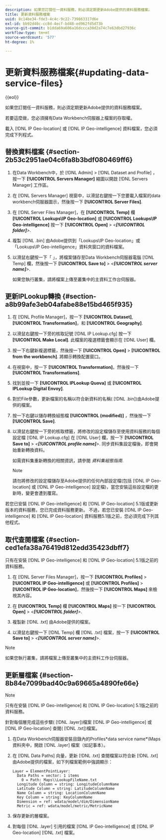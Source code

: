 ```yaml
---
description: 如果您訂閱任一資料服務，則必須定期更新Adobe提供的資料服務檔案。
title: 更新資料服務檔案
uuid: 8c14be34-fde3-4c4c-9c22-739863317d6e
exl-id: bb92d40c-cc8d-4ecf-bd48-ed962fd5d73b
source-git-commit: b1dda69a606a16dccca30d2a74c7e63dbd27936c
workflow-type: tm+mt
source-wordcount: '577'
ht-degree: 1%

---
```


# 更新資料服務檔案{#updating-data-service-files}

{{eol}}

如果您訂閱任一資料服務，則必須定期更新Adobe提供的資料服務檔案。

若要這麼做，您必須擁有Data Workbench伺服器上檔案的存取權。

載入 [!DNL IP Geo-location] 或 [!DNL IP Geo-intelligence] 資料檔案，您必須完成下列程式。

## 替換資料檔案 {#section-2b53c2951ae04c6fa8b3bdf080469ff6}

1. 在Data Workbench中，於 [!DNL Admin] > [!DNL Dataset and Profile] ，按一下 **[!UICONTROL Servers Manager]** 縮圖以開啟 [!DNL Servers Manager] 工作區。

1. 在 [!DNL Servers Manager] 視窗中，以滑鼠右鍵按一下您要載入檔案的data workbench伺服器圖示，然後按一下 **[!UICONTROL Server Files]**.

1. 在 [!DNL Server Files Manager]，在 **[!UICONTROL Temp]** 欄 **[!UICONTROL Lookups\IP Geo-location]** 或 **[!UICONTROL Lookups\IP Geo-intelligence]** 按一下 **[!UICONTROL Open]** > *&lt;**[!UICONTROL folder]**>*.

1. 複製 [!DNL .bin] 由Adobe提供到「Lookups\IP Geo-location」或「Lookups\IP Geo-intelligence」資料夾窗口的資料檔案。
1. 以滑鼠右鍵按一下「 」，將檔案儲存至Data Workbench伺服器電腦 [!DNL Temp] 欄，然後按一下 **[!UICONTROL Save to]** > *&lt;**[!UICONTROL server name]**>*.

   如果您執行叢集，請將檔案上傳至叢集中的主資料工作台伺服器。

## 更新IPLookup轉換 {#section-a8b99afe3eb04afabe88e15bd465f935}

1. 在 [!DNL Profile Manager]，按一下 **[!UICONTROL Dataset]**, **[!UICONTROL Transformation]**，和 **[!UICONTROL Geography]**.

1. 以滑鼠右鍵按一下旁的核取記號 [!DNL IP Lookup.cfg] 按一下 **[!UICONTROL Make Local]**. 此檔案的複選標籤會顯示在 [!DNL User] 欄。

1. 按一下右鍵新複選標籤，然後按一下 **[!UICONTROL Open]** > **[!UICONTROL from the workbench]**. 將顯示轉換配置窗口。

1. 在視窗中，按一下 **[!UICONTROL Transformation]**，然後按一下 **[!UICONTROL Transformations]**.

1. 找到並按一下 **[!UICONTROL IPLookup Quova]** 或 **[!UICONTROL IPLookup Digital Envoy]**.

1. 對於File參數，更新檔案的名稱以符合新資料的名稱( [!DNL .bin])由Adobe提供的檔案。
1. 按一下右鍵以儲存轉換組態檔 **[!UICONTROL (modified)]** ，然後按一下 **[!UICONTROL Save]**.

1. 以滑鼠右鍵按一下旁的核取標籤，將修改的設定檔儲存至使用資料服務的每個設定檔 [!DNL IP Lookup.cfg] 在 [!DNL User] 欄，按一下 **[!UICONTROL Save to]** > *&lt;**[!UICONTROL profile name]**>*. 同步資料集設定檔後，即會開始重新轉換資料。

   如需資料集重新轉換的相關資訊，請參閱 *資料集組態指南*.

   >[!NOTE]
   >
   >請勿將修改的設定檔儲存至Adobe提供的任何內部設定檔(包括 [!DNL IP Geo-location] 或 [!DNL IP Geo-intelligence] 設定檔)，當您安裝這些設定檔的更新時，變更會遭到覆寫。

若您已安裝 [!DNL IP Geo-intelligence] 和 [!DNL IP Geo-location] 5.1版或更新版本的資料服務，您已完成資料服務更新。 不過，若您已安裝 [!DNL IP Geo-intelligence] 和 [!DNL IP Geo-location] 資料服務5.1版之前，您必須完成下列其他程式。

## 取代查閱檔案 {#section-ced1efa38a76419d812edd35423dbff7}

只有在安裝 [!DNL IP Geo-intelligence] 和 [!DNL IP Geo-location] 5.1版之前的資料服務。

1. 在 [!DNL Server Files Manager]，按一下 **[!UICONTROL Profiles]** > **[!UICONTROL IP Geo-intelligence]** 或 **[!UICONTROL Profiles]** > **[!UICONTROL IP Geo-location]**，然後按一下 **[!UICONTROL Maps]** 來檢視其內容。

1. 在 **[!UICONTROL Temp]** 欄 **[!UICONTROL Maps]** 按一下 **[!UICONTROL Open]** > *&lt;**[!UICONTROL folder]**>*.

1. 複製新 [!DNL .txt] 由Adobe提供的檔案。
1. 以滑鼠右鍵按一下 [!DNL Temp] 欄 [!DNL .txt] 檔案，按一下 **[!UICONTROL Save to]** > *&lt;**[!UICONTROL server name]**>*.

>[!NOTE]
>
>如果您執行叢集，請將檔案上傳至叢集中的主資料工作台伺服器。

## 更新層檔案 {#section-8b84e7099bad40c9a69665a4890fe66e}

>[!NOTE]
>
>只有在安裝 [!DNL IP Geo-intelligence] 和 [!DNL IP Geo-location] 5.1版之前的資料服務。

針對每個層完成這些步驟( [!DNL .layer])檔案 [!DNL IP Geo-intelligence] 或 [!DNL IP Geo-location] 查閱( [!DNL .txt])檔案。

1. 在Data Workbench伺服器安裝目錄內的Profiles\*data service name*\Maps資料夾中，開啟 [!DNL .layer] 檔案（如記事本）。

1. 在 [!DNL Data Paths] 向量，更新 [!DNL .txt] 查閱檔案以符合新 [!DNL .txt] 由Adobe提供的檔案，如下列檔案範例中強調顯示：

   ```
   Layer = ElementPointLayer:
     Data Paths = vector: 1 items
       0 = Path: Maps\\LookupFileName.txt
     Longitude Column = string: LongitudeColumnName
     Latitude Column = string: LatitudeColumnName
     Name Column = string: LocationColumnName
     Key Column = string: KeyColumnName
     Dimension = ref: wdata/model/dim/DimensionName
     Metric = ref: wdata/model/metric/MetricName
   ```

1. 保存更新的層檔案。
1. 對每個 [!DNL .layer] 引用的檔案 [!DNL IP Geo-intelligence] 或 [!DNL IP Geo-location] [!DNL .txt] 檔案。
